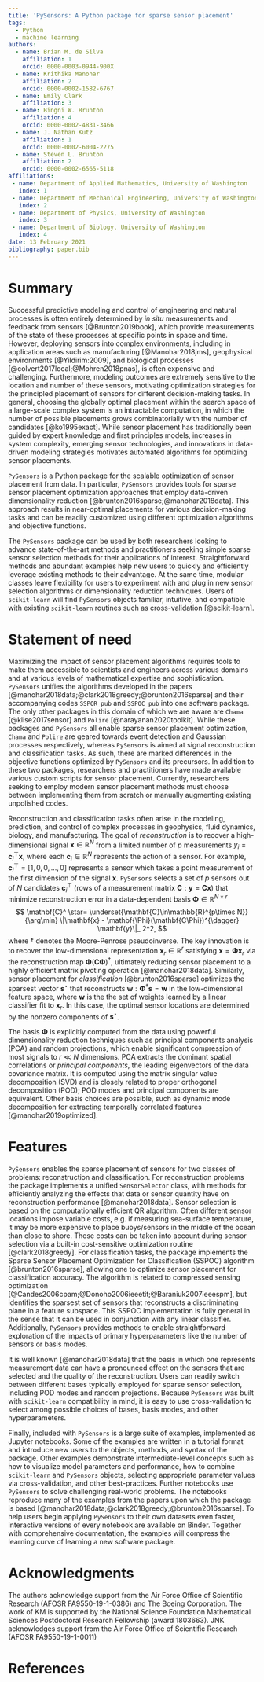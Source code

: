 ```yaml
---
title: 'PySensors: A Python package for sparse sensor placement'
tags:
  - Python
  - machine learning
authors:
  - name: Brian M. de Silva
    affiliation: 1
    orcid: 0000-0003-0944-900X
  - name: Krithika Manohar
    affiliation: 2
    orcid: 0000-0002-1582-6767
  - name: Emily Clark
    affiliation: 3
  - name: Bingni W. Brunton
    affiliation: 4
    orcid: 0000-0002-4831-3466
  - name: J. Nathan Kutz
    affiliation: 1
    orcid: 0000-0002-6004-2275
  - name: Steven L. Brunton
    affiliation: 2
    orcid: 0000-0002-6565-5118
affiliations:
 - name: Department of Applied Mathematics, University of Washington
   index: 1
 - name: Department of Mechanical Engineering, University of Washington
   index: 2
 - name: Department of Physics, University of Washington
   index: 3
 - name: Department of Biology, University of Washington
   index: 4
date: 13 February 2021
bibliography: paper.bib
---
```



# Summary

Successful predictive modeling and control of engineering and natural processes is often entirely determined by *in situ* measurements and feedback from sensors [@Brunton2019book], which provide measurements of the state of these processes at specific points in space and time.
However, deploying sensors into complex environments, including in application areas such as manufacturing [@Manohar2018jms], geophysical environments [@Yildirim:2009], and biological processes [@colvert2017local;@Mohren2018pnas], is often expensive and challenging. 
Furthermore, modeling outcomes are extremely sensitive to the location and number of these sensors, motivating optimization strategies for the principled placement of sensors for different decision-making tasks.
In general, choosing the globally optimal placement within the search space of a large-scale complex system is an intractable computation, in which the number of possible placements grows combinatorially with the number of candidates [@ko1995exact]. 
While sensor placement has traditionally been guided by expert knowledge and first principles models, increases in system complexity, emerging sensor technologies, and innovations in data-driven modeling strategies motivates automated algorithms for optimizing sensor placements.

`PySensors` is a Python package for the scalable optimization of sensor placement from data. In particular, `PySensors` provides tools for sparse sensor placement optimization approaches that employ data-driven dimensionality reduction  [@brunton2016sparse;@manohar2018data]. This approach results in near-optimal placements for various decision-making tasks and can be readily customized using different optimization algorithms and objective functions.

The `PySensors` package can be used by both researchers looking to advance state-of-the-art methods and practitioners seeking simple sparse sensor selection methods for their applications of interest.
Straightforward methods and abundant examples help new users to quickly and efficiently leverage existing methods to their advantage.
At the same time, modular classes leave flexibility for users to experiment with and plug in new sensor selection algorithms or dimensionality reduction techniques.
Users of `scikit-learn` will find `PySensors` objects familiar, intuitive, and compatible with existing `scikit-learn` routines such as cross-validation [@scikit-learn].

# Statement of need
Maximizing the impact of sensor placement algorithms requires tools to make them accessible to scientists and engineers across various domains and at various levels of mathematical expertise and sophistication. `PySensors` unifies the algorithms developed in the papers [@manohar2018data;@clark2018greedy;@brunton2016sparse] and their accompanying codes `SSPOR_pub` and `SSPOC_pub` into one software package. The only other packages in this domain of which we are aware are `Chama` [@klise2017sensor] and `Polire` [@narayanan2020toolkit]. While these packages and `PySensors` all enable sparse sensor placement optimization, `Chama` and `Polire` are geared towards event detection and Gaussian processes respectively, whereas `PySensors` is aimed at signal reconstruction and classification tasks.
As such, there are marked differences in the objective functions optimized by `PySensors` and its precursors.
In addition to these two packages, researchers and practitioners have made available various custom scripts for sensor placement. 
Currently, researchers seeking to employ modern sensor placement methods must choose between implementing them from scratch or manually augmenting existing unpolished codes.

Reconstruction and classification tasks often arise in the modeling, prediction, and control of complex processes in geophysics, fluid dynamics, biology, and manufacturing. 
The goal of _reconstruction_ is to recover a high-dimensional signal $\mathbf{x}\in\mathbb{R}^N$ from a limited number of $p$ measurements $y_ i = \mathbf{c}_ i^\top \mathbf{x}$, where each $\mathbf{c}_ i \in \mathbb{R}^N$ represents the action of a sensor. For example, $\mathbf{c}_ i^\top = [1, 0, 0, \dots, 0]$ represents a sensor which takes a point measurement of the first dimension of the signal $\mathbf{x}$.  `PySensors` selects a set of $p$ sensors out of $N$ candidates $\mathbf{c}_ i^\top$ (rows of a measurement matrix $\mathbf{C}:\mathbf{y} = \mathbf{Cx}$) that minimize reconstruction error in a data-dependent basis $\mathbf{\Phi}\in\mathbb{R}^{N\times r}$
$$  \mathbf{C}^ \star=  \underset{\mathbf{C}\in\mathbb{R}^{p\times N}}{\arg\min} \|\mathbf{x} - \mathbf{\Phi}(\mathbf{C\Phi})^{\dagger} \mathbf{y}\|_ 2^2, $$
where $\dagger$ denotes the Moore-Penrose pseudoinverse. The key innovation is to recover the low-dimensional representation $\mathbf{x}_ r \in \mathbb{R}^r$ satisfying $\mathbf{x} = \mathbf{\Phi x}_ r$ via the reconstruction map $\mathbf{\Phi}(\mathbf{C\Phi})^{\dagger}$, ultimately reducing sensor placement to a highly efficient matrix pivoting operation [@manohar2018data]. Similarly, sensor placement for _classification_ [@brunton2016sparse] optimizes the sparsest vector $\mathbf{s}^ \star$ that reconstructs $\mathbf{w}: \mathbf{\Phi}^\dagger\mathbf{s} = \mathbf{w}$ in the low-dimensional feature space, where $\mathbf{w}$ is the the set of weights learned by a linear classifier fit to $\mathbf{x}_ r$.
In this case, the optimal sensor locations are determined by the nonzero components of $\mathbf{s}^ \star$.

The basis $\mathbf{\Phi}$ is explicitly computed from the data using powerful dimensionality reduction techniques such as principal components analysis (PCA) and random projections, which enable significant compression of most signals to $r\ll N$ dimensions. PCA extracts the dominant spatial correlations or _principal components_, the leading eigenvectors of the data covariance matrix. It is computed using the matrix singular value decomposition (SVD) and is closely related to proper orthogonal decomposition (POD); POD modes and principal components are equivalent. 
Other basis choices are possible, such as dynamic mode decomposition for extracting temporally correlated features [@manohar2019optimized].




# Features

`PySensors` enables the sparse placement of sensors for two classes of problems: reconstruction and classification.
For reconstruction problems the package implements a unified `SensorSelector` class, with methods for efficiently analyzing the effects that data or sensor quantity have on reconstruction performance [@manohar2018data]. 
Sensor selection is based on the computationally efficient QR algorithm.
Often different sensor locations impose variable costs, e.g. if measuring sea-surface temperature, it may be more expensive to place buoys/sensors in the middle of the ocean than close to shore.
These costs can be taken into account during sensor selection via a built-in cost-sensitive optimization routine [@clark2018greedy].
For classification tasks, the package implements the Sparse Sensor Placement Optimization for Classification (SSPOC) algorithm [@brunton2016sparse], allowing one to optimize sensor placement for classification accuracy. 
The algorithm is related to compressed sensing optimization [@Candes2006cpam;@Donoho2006ieeetit;@Baraniuk2007ieeespm], but identifies the sparsest set of sensors that reconstructs a discriminating plane in a feature subspace. 
This SSPOC implementation is fully general in the sense that it can be used in conjunction with any linear classifier. 
Additionally, `PySensors` provides methods to enable straightforward exploration of the impacts of primary hyperparameters like the number of sensors or basis modes.

It is well known [@manohar2018data] that the basis in which one represents measurement data can have a pronounced effect on the sensors that are selected and the quality of the reconstruction. 
Users can readily switch between different bases typically employed for sparse sensor selection, including POD modes and random projections.
Because `PySensors` was built with `scikit-learn` compatibility in mind, it is easy to use cross-validation to select among possible choices of bases, basis modes, and other hyperparameters.

Finally, included with `PySensors` is a large suite of examples, implemented as Jupyter notebooks.
Some of the examples are written in a tutorial format and introduce new users to the objects, methods, and syntax of the package.
Other examples demonstrate intermediate-level concepts such as how to visualize model parameters and performance, how to combine `scikit-learn` and `PySensors` objects, selecting appropriate parameter values via cross-validation, and other best-practices.
Further notebooks use `PySensors` to solve challenging real-world problems.
The notebooks reproduce many of the examples from the papers upon which the package is based [@manohar2018data;@clark2018greedy;@brunton2016sparse].
To help users begin applying `PySensors` to their own datasets even faster, interactive versions of every notebook are available on Binder.
Together with comprehensive documentation, the examples will compress the learning curve of learning a new software package. 

# Acknowledgments
The authors acknowledge support from the Air Force Office of Scientific Research (AFOSR FA9550-19-1-0386) and The Boeing Corporation. The work of KM is supported by the National Science Foundation Mathematical Sciences Postdoctoral Research Fellowship (award 1803663). JNK acknowledges support from the Air Force Office of Scientific Research (AFOSR FA9550-19-1-0011)

# References